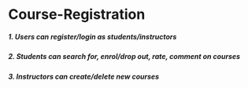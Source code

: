 # Course-Registration
##### 1. Users can register/login as students/instructors 
##### 2. Students can search for, enrol/drop out, rate, comment on courses
##### 3. Instructors can create/delete new courses

